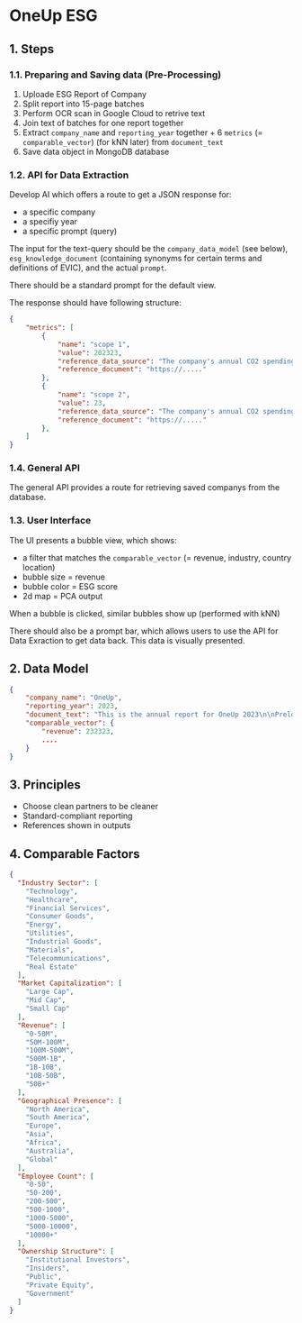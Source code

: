 # OneUp ESG

## 1. Steps

### 1.1. Preparing and Saving data (Pre-Processing)
1. Uploade ESG Report of Company
2. Split report into 15-page batches
3. Perform OCR scan in Google Cloud to retrive text
4. Join text of batches for one report together
5. Extract `company_name` and `reporting_year` together + 6 `metrics` (= `comparable_vector`) (for kNN later) from `document_text`
6. Save data object in MongoDB database

### 1.2. API for Data Extraction
Develop AI which offers a route to get a JSON response for:
   - a specific company
   - a specifiy year
   - a specific prompt (query)

The input for the text-query should be the `company_data_model` (see below), `esg_knowledge_document` (containing synonyms for certain terms and definitions of EVIC), and the actual `prompt`.

There should be a standard prompt for the default view.

The response should have following structure:

```json
{
    "metrics": [
        {
            "name": "scope 1",
            "value": 202323,
            "reference_data_source": "The company's annual CO2 spending are ....",
            "reference_document": "https://....."
        },
        {
            "name": "scope 2",
            "value": 23,
            "reference_data_source": "The company's annual CO2 spending are ....",
            "reference_document": "https://....."
        },
    ]
}
```


### 1.4. General API
The general API provides a route for retrieving saved companys from the database.

### 1.3. User Interface
The UI presents a bubble view, which shows:
   - a filter that matches the `comparable_vector` (= revenue, industry, country location)
   - bubble size = revenue
   - bubble color = ESG score
   - 2d map = PCA output

When a bubble is clicked, similar bubbles show up (performed with kNN)

There should also be a prompt bar, which allows users to use the API for Data Exraction to get data back. This data is visually presented.

## 2. Data Model
```json
{
    "company_name": "OneUp",
    "reporting_year": 2023,
    "document_text": "This is the annual report for OneUp 2023\n\nPrelog...",
    "comparable_vector": {
        "revenue": 232323,
        ....
    }
}
```

## 3. Principles
- Choose clean partners to be cleaner
- Standard-compliant reporting 
- References shown in outputs

## 4. Comparable Factors
```json
{
  "Industry Sector": [
    "Technology",
    "Healthcare",
    "Financial Services",
    "Consumer Goods",
    "Energy",
    "Utilities",
    "Industrial Goods",
    "Materials",
    "Telecommunications",
    "Real Estate"
  ],
  "Market Capitalization": [
    "Large Cap",
    "Mid Cap",
    "Small Cap"
  ],
  "Revenue": [
    "0-50M",
    "50M-100M",
    "100M-500M",
    "500M-1B",
    "1B-10B",
    "10B-50B",
    "50B+"
  ],
  "Geographical Presence": [
    "North America",
    "South America",
    "Europe",
    "Asia",
    "Africa",
    "Australia",
    "Global"
  ],
  "Employee Count": [
    "0-50",
    "50-200",
    "200-500",
    "500-1000",
    "1000-5000",
    "5000-10000",
    "10000+"
  ],
  "Ownership Structure": [
    "Institutional Investors",
    "Insiders",
    "Public",
    "Private Equity",
    "Government"
  ]
}
```